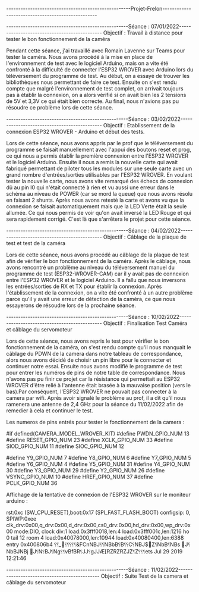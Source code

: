 ----------------------------------------------------Projet-Frelon--------------------------------------------------

---------------------------------------------------Séance : 07/01/2022---------------------------------------------
Objectif : Travail à distance pour tester le bon fonctionnement de la caméra

Pendant cette séance, j'ai travaillé avec Romain Lavenne sur Teams pour tester la caméra. Nous avons procédé à la
mise en place de l'environnement de test avec le logiciel Arduino, mais on a vite été confronté à la difficulté de 
connecter l'ESP32 WROVER avec Arduino lors du téléversement du programme de test. Au début, on a essayé de trouver 
les bibliothèques nous permettant de faire ce test. Ensuite on s'est rendu compte que malgré l'environnement de test 
complet, on arrivait toujours pas à établir la connexion, on a alors vérifié si on avait bien les 2 tensions de 5V 
et 3,3V ce qui était bien correcte. Au final, nous n'avions pas pu résoudre ce problème lors de cette séance.

---------------------------------------------------Séance : 03/02/2022---------------------------------------------
Objectif : Etablissement de la connexion ESP32 WROVER - Arduino et début des tests.

Lors de cette séance, nous avons appris par le prof que le téléversement du programme se faisait manuellement avec 
l'appui des boutons reset et prog, ce qui nous a permis établir la première connexion entre l'ESP32 WROVER et le 
logiciel Arduino. Ensuite il nous a remis la nouvelle carte qui avait fabriqué permettant de piloter tous les 
modules sur une seule carte avec un grand nombre d'entrées/sorties utilisables par l'ESP32 WROVER. En voulant tester 
la nouvelle carte, nous avons vite remarqué des échecs de connexion dû au pin I0 qui n'était connecté à rien et vu 
aussi une erreur dans le schéma au niveau de POWER (car se mord la queue) que nous avons résolu en faisant 2 shunts.
Après nous avons retesté la carte et avons vu que la connexion se faisait automatiquement mais que la LED Verte était 
la seule allumée. Ce qui nous permis de voir qu'on avait inversé la LED Rouge et qui sera rapidement corrigé. C'est 
là que s'arrêtera le projet pour cette séance.

---------------------------------------------------Séance : 04/02/2022---------------------------------------------
Objectif : Câblage de la plaque de test et test de la caméra

Lors de cette séance, nous avons procédé au câblage de la plaque de test afin de vérifier le bon fonctionnement de la 
caméra. Après le câblage, nous avons rencontré un problème au niveau du téléversement manuel du programme de test
(ESP32-WROVER-CAM) car il y avait pas de connexion entre l'ESP32 WROVER et le logiciel Arduino. Il a fallu que nous 
inversons les entrées/sorties de RX et TX pour établir la connexion. Après l'établissement de la connexion, on a vite 
été confronté à un autre problème parce qu'il y avait une erreur de détection de la caméra, ce que nous essayerons 
de résoudre lors de la prochaine séance.

---------------------------------------------------Séance : 10/02/2022---------------------------------------------
Objectif : Finalisation Test Caméra et câblage du servomoteur

Lors de cette séance, nous avons repris le test pour vérifier le bon fonctionnement de la caméra, on s'est rendu compte
qu'il nous manquait le câblage du PDWN de la camera dans notre tableau de correspondance, alors nous avons décidé de 
choisir un pin libre pour le connecter et continuer notre essai. Ensuite nous avons modifié le programme de test pour 
entrer les numéros de pins de notre table de correspondance. Nous n'avons pas pu finir ce projet car la résistance qui 
permettait au ESP32 WROVER d'être relié à l'antenne était brasée à la mauvaise position (vers le bas).Par conséquent, 
l'ESP32 WROVER ne pouvait pas connecter à la camera par wifi. Après avoir signalé le problème au prof, il a dit qu'il 
nous ramenera une antenne de 2,4 GHz pour la séance du 11/02/2022 afin de remedier à cela et continuer le test.

Les numeros de pins entrés pour tester le fonctionnement de la camera :

#if defined(CAMERA_MODEL_WROVER_KIT)
#define PWDN_GPIO_NUM    13
#define RESET_GPIO_NUM   23
#define XCLK_GPIO_NUM    33
#define SIOD_GPIO_NUM    11
#define SIOC_GPIO_NUM    12

#define Y9_GPIO_NUM      7
#define Y8_GPIO_NUM      6
#define Y7_GPIO_NUM      5
#define Y6_GPIO_NUM      4
#define Y5_GPIO_NUM      31
#define Y4_GPIO_NUM      30
#define Y3_GPIO_NUM      29
#define Y2_GPIO_NUM      26
#define VSYNC_GPIO_NUM   10
#define HREF_GPIO_NUM    37
#define PCLK_GPIO_NUM    36

Affichage de la tentative de connexion de l'ESP32 WROVER sur le moniteur arduino :

rst:0xc (SW_CPU_RESET),boot:0x17 (SPI_FAST_FLASH_BOOT)
configsip: 0, SPIWP:0xee
clk_drv:0x00,q_drv:0x00,d_drv:0x00,cs0_drv:0x00,hd_drv:0x00,wp_drv:0x00
mode:DIO, clock div:1
load:0x3fff0018,len:4
load:0x3fff001c,len:1216
ho 0 tail 12 room 4
load:0x40078000,len:10944
load:0x40080400,len:6388
entry 0x400806b4
⸮⸮_⸮⸮⸮⸮⸮&FCnNBJ⸮⸮NBbB⸮B⸮⸮C⸮NBJ$Z⸮NbB⸮NBs J⸮NbBJNBj J⸮N⸮BJ⸮Ng⸮⸮vBfBR⸮JJ⸮gJJÆ[RZRZRZJZ⸮Z⸮⸮⸮ets Jul 29 2019 12:21:46

---------------------------------------------------Séance : 11/02/2022---------------------------------------------
Objectif : Suite Test de la camera et câblage du servomoteur

